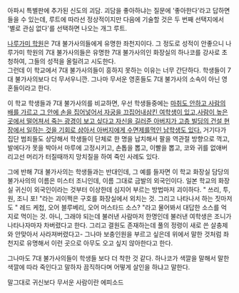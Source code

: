 아파시 특별판에 추가된 신도의 괴담. 괴담을 좋아하냐는 질문에 '좋아한다'라고 답하면 들을 수 있는데, 루트에 따라선 정상적이지만 다음에
기술할 것은 두 번째 선택지에서 '별로 관심 없다'를 선택하면 나오는 개그 루트.  

[나루가미 학원](%EB%82%98%EB%A3%A8%EA%B0%80%EB%AF%B8%20%ED%95%99%EC%9B%90.md)은 7대
불가사의들에게 유명한 좌천지이다. 그 정도로 성적이 안좋으니 나루가미 학원의 7대 불가사의들은 유명한 7대 불가사의인 화장실의 하나코를
강사로 초청하여, 그들의 성적을 올릴려고 시도한다.  
그런데 이 학교에서 7대 불가사의들이 흥하지 못하는 이유는 너무 간단하다. 학생들이 7대 불가사의보다 더 무서우니깐. 그나마 무서운 영혼들도
7대 불가사의 소속이 아닌 영혼들이라고 한다.

이 학교 학생들과 7대 불가사의를 비교하면, 우선 학생들중에는 [마취도 안하고 사람의 배를 가르고 그 안에 손을 집어넣어서 자궁을 끄집어내삼킨 여학생이 있고,](%EA%B1%B0%EC%A7%93%EC%9D%98%20%EC%82%AC%EB%9E%91.md)[사람이 높은곳에서 떨어져서 죽는 광경이 보고 싶다고 자신을 길러준 아버지가 고층 빌딩의 건설 현장에서 일하는 것을 기회로 삼아서 아버지에게 수면제를먹인 남학생도 있다.](%EC%83%9D%EC%9D%BC%EC%84%A0%EB%AC%BC.md) 거기다가 집단 범죄들도 상당해서
학생들이 단체로 한 명을 납치해서 팔을 역관절 방향으로 꺽고, 발에다가 못을 박아서 마루에 고정시키고, 손톱을 뽑고, 이빨을 뽑고, 코와
귀를 없애버리고선 머리가 터질때까지 망치질을 하여 죽인 사례도 있다.

그에 반해 7대 불가사의는 학생들과는 반대인데, 그 예를 들자면 이 학교 화장실 담당의 불가사의의 이름은 미스터 조니인데, 이름 그대로
금발의 외국인이다. 일본 학교의 화장실 귀신이 외국인이라는 것부터 이상한데 심지어 부르는 방법마저 괴이하다. " 쓰리, 투, 원, 조니 포!
"라는 괴이쩍은 구호를 화장실에서 외치는 것. 그리고 나타나서 하는 짓마저도 " 레드 케첩, 오어 블루베리, 오어 머스타드 소스? "라고
물어봐서 대답한 소스를 억지로 먹이는 것. 아니, 그래야 되는데 불러낸 사람마저 한명인데 불러낸 여학생은 조니가 나타나자마자 차버렸다고
한다. 그리고 결원도 존재하는데 풀의 정령이 새로 쓴 살충제와 안맞아서 사라져버렸다고- 그나마 보충인원을 부르고 싶은데 위에서 말한 것처럼
좌천지로 유명해서 이런 곳으로 아무도 오고 싶지 않아한다고 한다.  

그나마도 7대 불가사의들이 학생들 보다 더 착한 것 같다. 하나코가 색깔을 말해서 말한 색깔에 따라 죽인다고 말하자 끔직하다며 어떻게 살인을
하냐고 말한다.  

말그대로 귀신보다 무서운 사람이란 에피소드  


